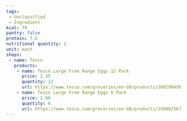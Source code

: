 ```yaml
---
tags:
 - Unclassified
 - Ingredient
kcal: 79
pantry: false
protein: 7.6
nutritional quantity: 1
unit: each
shops:
 - name: Tesco
   products:
    - name: Tesco Large Free Range Eggs 12 Pack
      price: 2.35
      quantity: 12
      url: https://www.tesco.com/groceries/en-GB/products/260298456
    - name: Tesco Large Free Range Eggs 6 Pack
      price: 1.60
      quantity: 6
      url: https://www.tesco.com/groceries/en-GB/products/250802567
---
```


